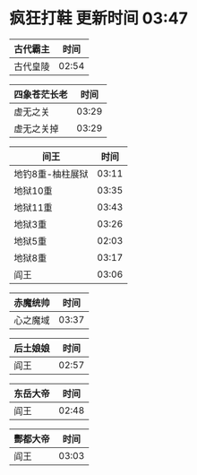 # 疯狂打鞋 更新时间 03:47

| 古代霸主   | 时间    |
|--------|-------|
| 古代皇陵 | 02:54 |

| 四象苍茫长老   | 时间    |
|--------|-------|
| 虚无之关 | 03:29 |
| 虚无之关掉 | 03:29 |

| 间王   | 时间    |
|--------|-------|
| 地钓8重-柚柱展狱 | 03:11 |
| 地狱10重 | 03:35 |
| 地狱11重 | 03:43 |
| 地狱3重 | 03:26 |
| 地狱5重 | 02:03 |
| 地狱8重 | 03:17 |
| 阎王 | 03:06 |

| 赤魔统帅   | 时间    |
|--------|-------|
| 心之魔域 | 03:37 |

| 后土娘娘   | 时间    |
|--------|-------|
| 阎王 | 02:57 |

| 东岳大帝   | 时间    |
|--------|-------|
| 阎王 | 02:48 |

| 酆都大帝   | 时间    |
|--------|-------|
| 阎王 | 03:03 |